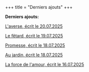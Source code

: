 +++
title = "Derniers ajouts"
+++

**Derniers ajouts:**

[L'averse, écrit le 20.07.2025](./seasons/27_vingt_septieme_saison/l_averse)

[Le fêtard, écrit le 19.07.2025](./seasons/27_vingt_septieme_saison/le_fetard)

[Promesse, écrit le 18.07.2025](./seasons/27_vingt_septieme_saison/promesse)

[Au jardin, écrit le 18.07.2025](./seasons/27_vingt_septieme_saison/au_jardin)

[La force de l'amour, écrit le 16.07.2025](./seasons/27_vingt_septieme_saison/la_force_de_l_amour)
